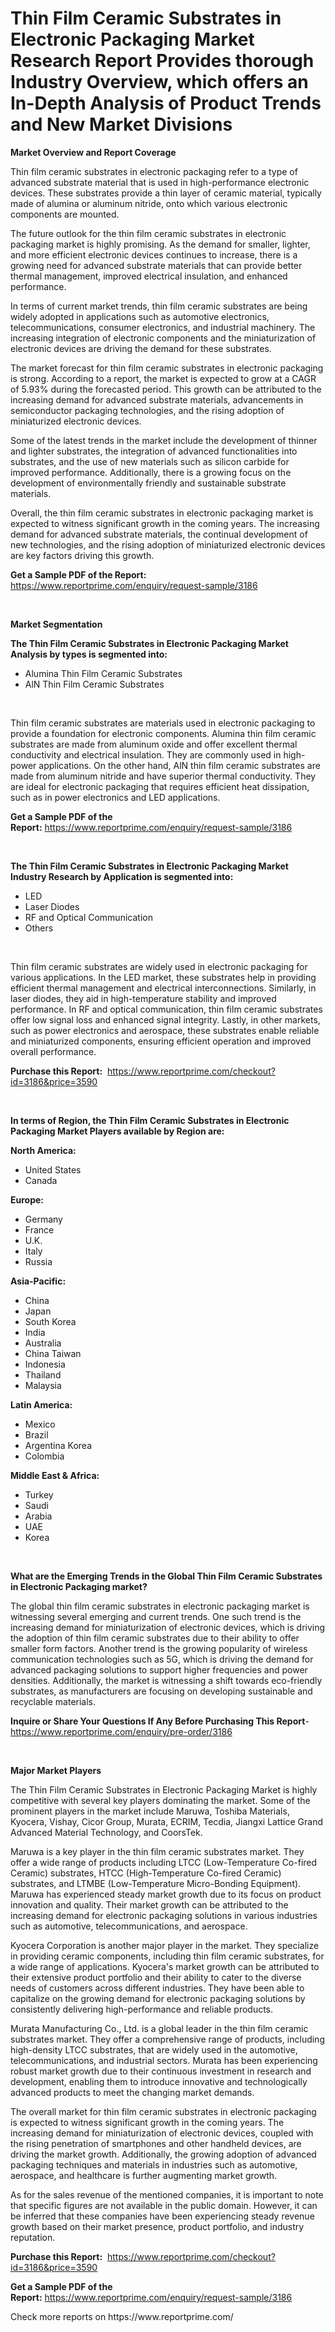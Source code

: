 <p><h1>Thin Film Ceramic Substrates in Electronic Packaging Market Research Report Provides thorough Industry Overview, which offers an In-Depth Analysis of Product Trends and New Market Divisions</h1></p><p><strong>Market Overview and Report Coverage</strong></p>
<p><p>Thin film ceramic substrates in electronic packaging refer to a type of advanced substrate material that is used in high-performance electronic devices. These substrates provide a thin layer of ceramic material, typically made of alumina or aluminum nitride, onto which various electronic components are mounted.</p><p>The future outlook for the thin film ceramic substrates in electronic packaging market is highly promising. As the demand for smaller, lighter, and more efficient electronic devices continues to increase, there is a growing need for advanced substrate materials that can provide better thermal management, improved electrical insulation, and enhanced performance.</p><p>In terms of current market trends, thin film ceramic substrates are being widely adopted in applications such as automotive electronics, telecommunications, consumer electronics, and industrial machinery. The increasing integration of electronic components and the miniaturization of electronic devices are driving the demand for these substrates.</p><p>The market forecast for thin film ceramic substrates in electronic packaging is strong. According to a report, the market is expected to grow at a CAGR of 5.93% during the forecasted period. This growth can be attributed to the increasing demand for advanced substrate materials, advancements in semiconductor packaging technologies, and the rising adoption of miniaturized electronic devices.</p><p>Some of the latest trends in the market include the development of thinner and lighter substrates, the integration of advanced functionalities into substrates, and the use of new materials such as silicon carbide for improved performance. Additionally, there is a growing focus on the development of environmentally friendly and sustainable substrate materials.</p><p>Overall, the thin film ceramic substrates in electronic packaging market is expected to witness significant growth in the coming years. The increasing demand for advanced substrate materials, the continual development of new technologies, and the rising adoption of miniaturized electronic devices are key factors driving this growth.</p></p>
<p><strong>Get a Sample PDF of the Report:</strong> <a href="https://www.reportprime.com/enquiry/request-sample/3186">https://www.reportprime.com/enquiry/request-sample/3186</a></p>
<p>&nbsp;</p>
<p><strong>Market Segmentation</strong></p>
<p><strong>The Thin Film Ceramic Substrates in Electronic Packaging Market Analysis by types is segmented into:</strong></p>
<p><ul><li>Alumina Thin Film Ceramic Substrates</li><li>AlN Thin Film Ceramic Substrates</li></ul></p>
<p>&nbsp;</p>
<p><p>Thin film ceramic substrates are materials used in electronic packaging to provide a foundation for electronic components. Alumina thin film ceramic substrates are made from aluminum oxide and offer excellent thermal conductivity and electrical insulation. They are commonly used in high-power applications. On the other hand, AlN thin film ceramic substrates are made from aluminum nitride and have superior thermal conductivity. They are ideal for electronic packaging that requires efficient heat dissipation, such as in power electronics and LED applications.</p></p>
<p><strong>Get a Sample PDF of the Report:</strong>&nbsp;<a href="https://www.reportprime.com/enquiry/request-sample/3186">https://www.reportprime.com/enquiry/request-sample/3186</a></p>
<p>&nbsp;</p>
<p><strong>The Thin Film Ceramic Substrates in Electronic Packaging Market Industry Research by Application is segmented into:</strong></p>
<p><ul><li>LED</li><li>Laser Diodes</li><li>RF and Optical Communication</li><li>Others</li></ul></p>
<p>&nbsp;</p>
<p><p>Thin film ceramic substrates are widely used in electronic packaging for various applications. In the LED market, these substrates help in providing efficient thermal management and electrical interconnections. Similarly, in laser diodes, they aid in high-temperature stability and improved performance. In RF and optical communication, thin film ceramic substrates offer low signal loss and enhanced signal integrity. Lastly, in other markets, such as power electronics and aerospace, these substrates enable reliable and miniaturized components, ensuring efficient operation and improved overall performance.</p></p>
<p><strong>Purchase this Report:</strong>&nbsp; <a href="https://www.reportprime.com/checkout?id=3186&price=3590">https://www.reportprime.com/checkout?id=3186&price=3590</a></p>
<p>&nbsp;</p>
<p><strong>In terms of Region, the Thin Film Ceramic Substrates in Electronic Packaging Market Players available by Region are:</strong></p>
<p>
    <p> <strong> North America: </strong>
        <ul>
            <li>United States</li>
            <li>Canada</li>
        </ul>
        </p> 
    <p> <strong> Europe: </strong>
        <ul>
            <li>Germany</li>
            <li>France</li>
            <li>U.K.</li>
            <li>Italy</li>
            <li>Russia</li>
        </ul>
        </p> 
    <p> <strong> Asia-Pacific: </strong>
        <ul>
            <li>China</li>
            <li>Japan</li>
            <li>South Korea</li>
            <li>India</li>
            <li>Australia</li>
            <li>China Taiwan</li>
            <li>Indonesia</li>
            <li>Thailand</li>
            <li>Malaysia</li>
        </ul>
        </p> 
    <p> <strong> Latin America: </strong>
        <ul>
            <li>Mexico</li>
            <li>Brazil</li>
            <li>Argentina Korea</li>
            <li>Colombia</li>
        </ul>
        </p> 
    <p> <strong> Middle East & Africa: </strong>
        <ul>
            <li>Turkey</li>
            <li>Saudi</li>
            <li>Arabia</li>
            <li>UAE</li>
            <li>Korea</li>
        </ul>
    </p>
    </p>
<p>&nbsp;</p>
<p><strong>What are the Emerging Trends in the Global Thin Film Ceramic Substrates in Electronic Packaging market?</strong></p>
<p><p>The global thin film ceramic substrates in electronic packaging market is witnessing several emerging and current trends. One such trend is the increasing demand for miniaturization of electronic devices, which is driving the adoption of thin film ceramic substrates due to their ability to offer smaller form factors. Another trend is the growing popularity of wireless communication technologies such as 5G, which is driving the demand for advanced packaging solutions to support higher frequencies and power densities. Additionally, the market is witnessing a shift towards eco-friendly substrates, as manufacturers are focusing on developing sustainable and recyclable materials.</p></p>
<p><strong>Inquire or Share Your Questions If Any Before Purchasing This Report</strong>- <a href="https://www.reportprime.com/enquiry/pre-order/3186">https://www.reportprime.com/enquiry/pre-order/3186</a></p>
<p>&nbsp;</p>
<p><strong>Major Market Players</strong></p>
<p><p>The Thin Film Ceramic Substrates in Electronic Packaging Market is highly competitive with several key players dominating the market. Some of the prominent players in the market include Maruwa, Toshiba Materials, Kyocera, Vishay, Cicor Group, Murata, ECRIM, Tecdia, Jiangxi Lattice Grand Advanced Material Technology, and CoorsTek.</p><p>Maruwa is a key player in the thin film ceramic substrates market. They offer a wide range of products including LTCC (Low-Temperature Co-fired Ceramic) substrates, HTCC (High-Temperature Co-fired Ceramic) substrates, and LTMBE (Low-Temperature Micro-Bonding Equipment). Maruwa has experienced steady market growth due to its focus on product innovation and quality. Their market growth can be attributed to the increasing demand for electronic packaging solutions in various industries such as automotive, telecommunications, and aerospace.</p><p>Kyocera Corporation is another major player in the market. They specialize in providing ceramic components, including thin film ceramic substrates, for a wide range of applications. Kyocera's market growth can be attributed to their extensive product portfolio and their ability to cater to the diverse needs of customers across different industries. They have been able to capitalize on the growing demand for electronic packaging solutions by consistently delivering high-performance and reliable products.</p><p>Murata Manufacturing Co., Ltd. is a global leader in the thin film ceramic substrates market. They offer a comprehensive range of products, including high-density LTCC substrates, that are widely used in the automotive, telecommunications, and industrial sectors. Murata has been experiencing robust market growth due to their continuous investment in research and development, enabling them to introduce innovative and technologically advanced products to meet the changing market demands.</p><p>The overall market for thin film ceramic substrates in electronic packaging is expected to witness significant growth in the coming years. The increasing demand for miniaturization of electronic devices, coupled with the rising penetration of smartphones and other handheld devices, are driving the market growth. Additionally, the growing adoption of advanced packaging techniques and materials in industries such as automotive, aerospace, and healthcare is further augmenting market growth.</p><p>As for the sales revenue of the mentioned companies, it is important to note that specific figures are not available in the public domain. However, it can be inferred that these companies have been experiencing steady revenue growth based on their market presence, product portfolio, and industry reputation.</p></p>
<p><strong>Purchase this Report:</strong>&nbsp;&nbsp;<a href="https://www.reportprime.com/checkout?id=3186&price=3590">https://www.reportprime.com/checkout?id=3186&price=3590</a></p>
<p></p>
<p><strong>Get a Sample PDF of the Report:</strong>&nbsp;<a href="https://www.reportprime.com/enquiry/request-sample/3186">https://www.reportprime.com/enquiry/request-sample/3186</a></p>
<p>Check more reports on https://www.reportprime.com/</p>